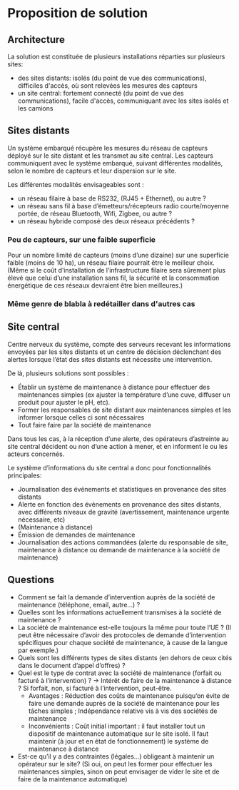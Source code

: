 Proposition de solution
==

Architecture
--

La solution est constituée de plusieurs installations réparties sur plusieurs sites:
- des sites distants: isolés (du point de vue des communications), difficiles d'accès, où sont relevées les mesures des capteurs
- un site central: fortement connecté (du point de vue des communications), facile d'accès, communiquant avec les sites isolés et les camions

Sites distants
--

Un système embarqué récupère les mesures du réseau de capteurs déployé sur le site distant et les transmet au site central.
Les capteurs communiquent avec le système embarqué, suivant différentes modalités, selon le nombre de capteurs et leur dispersion sur le site.

Les différentes modalités envisageables sont :
- un réseau filaire à base de RS232, (RJ45 + Ethernet), ou autre ?
- un réseau sans fil à base d’émetteurs/récepteurs radio courte/moyenne portée, de réseau Bluetooth, Wifi, Zigbee, ou autre ?
- un réseau hybride composé des deux réseaux précédents ?

### Peu de capteurs, sur une faible superficie
Pour un nombre limité de capteurs (moins d’une dizaine) sur une superficie faible (moins de 10 ha), un réseau filaire pourrait être le meilleur choix. (Même si le coût d’installation de l’infrastructure filaire sera sûrement plus élevé que celui d’une installation sans fil, la sécurité et la consommation énergétique de ces réseaux devraient être bien meilleures.)

### Même genre de blabla à redétailler dans d'autres cas

Site central
--
Centre nerveux du système, compte des serveurs recevant les informations envoyées par les sites distants et un centre de décision déclenchant des alertes lorsque l’état des sites distants est nécessite une intervention.

De là, plusieurs solutions sont possibles :
- Établir un système de maintenance à distance pour effectuer des maintenances simples (ex ajuster la température d’une cuve, diffuser un produit pour ajuster le pH, etc).
- Former les responsables de site distant aux maintenances simples et les informer lorsque celles ci sont nécessaires
- Tout faire faire par la société de maintenance

Dans tous les cas, à la réception d’une alerte, des opérateurs d’astreinte au site central décident ou non d’une action à mener, et en informent le ou les acteurs concernés.

Le système d’informations du site central a donc pour fonctionnalités principales:
- Journalisation des événements et statistiques en provenance des sites distants
- Alerte en fonction des évènements en provenance des sites distants, avec différents niveaux de gravité (avertissement, maintenance urgente nécessaire, etc)
- (Maintenance à distance)
- Émission de demandes de maintenance
- Journalisation des actions commandées (alerte du responsable de site, maintenance à distance ou demande de maintenance à la société de maintenance)

Questions
-----
- Comment se fait la demande d’intervention auprès de la société de maintenance  (téléphone, email, autre...) ?
- Quelles sont les informations actuellement transmises à la société de maintenance ?
- La société de maintenance est-elle toujours la même pour toute l’UE ? (Il peut être nécessaire d’avoir des protocoles de demande d’intervention spécifiques pour chaque société de maintenance, à cause de la langue par exemple.)
- Quels sont les différents types de sites distants (en dehors de ceux cités dans le document d’appel d’offres) ?
- Quel est le type de contrat avec la société de maintenance (forfait ou facturé à l’intervention) ? &rarr; Intérêt de faire de la maintenance à distance ? Si forfait, non, si facturé à l’intervention, peut-être.
    * Avantages : Réduction des coûts de maintenance puisqu’on évite de faire une demande auprès de la société de maintenance pour les tâches simples ; Indépendance relative vis à vis des sociétés de maintenance
    * Inconvénients : Coût initial important : il faut installer tout un dispositif de maintenance automatique sur le site isolé. Il faut maintenir (à jour et en état de fonctionnement) le système de maintenance à distance
- Est-ce qu’il y a des contraintes (légales...) obligeant à maintenir un opérateur sur le site? (Si oui, on peut les former pour effectuer les maintenances simples, sinon on peut envisager de vider le site et de faire de la maintenance automatique)
